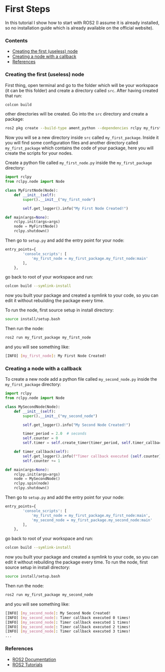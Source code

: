 # First Steps
In this tutorial I show how to start with ROS2 (I assume it is already installed, so no installation guide which is 
already available on the official website).

### Contents
- [Creating the first (useless) node](#creating-the-first-useless-node)
- [Creating a node with a callback](#creating-a-node-with-a-callback)
- [References](#references)

### Creating the first (useless) node
First thing, open terminal and go to the folder which will be your workspace (it can be this folder) and create a 
directory called `src`. After having created that run:
```bash
colcon build
```
other directories will be created. Go into the `src` directory and create a package:
```bash
ros2 pkg create --build-type ament_python --dependencies rclpy my_first_package
```
Now you will se a new directory inside `src` called `my_first_package`. Inside it you will find some configuration files and another 
directory called `my_first_package` which contains the code of your package, here you will create the scripts for your nodes.

Create a python file called `my_first_node.py` inside the `my_first_package` directory:
```python
import rclpy
from rclpy.node import Node

class MyFirstNode(Node):
    def __init__(self):
        super().__init__("my_first_node")

        self.get_logger().info("My First Node Created!")

def main(args=None):
    rclpy.init(args=args)
    node = MyFirstNode()
    rclpy.shutdown()
```
Then go to `setup.py` and add the entry point for your node:
```python
entry_points={
        'console_scripts': [
            'my_first_node = my_first_package.my_first_node:main'
        ],
    },
```   
go back to root of your workspace and run:
```bash
colcon build --symlink-install
```
now you built your package and created a symlink to your code, so you can edit it without rebuilding the package every time.

To run the node, first source setup in install directory:
```bash
source install/setup.bash
```
Then run the node:
```bash
ros2 run my_first_package my_first_node
```
and you will see something like:
```bash
[INFO] [my_first_node]: My First Node Created!
```

### Creating a node with a callback
To create a new node add a python file called `my_second_node.py` inside the `my_first_package` directory:
```python
import rclpy
from rclpy.node import Node

class MySecondNode(Node):
    def __init__(self):
        super().__init__("my_second_node")

        self.get_logger().info("My Second Node Created!")

        timer_period = 2.0  # seconds
        self.counter = 0
        self.timer = self.create_timer(timer_period, self.timer_callback)

    def timer_callback(self):
        self.get_logger().info(f"Timer callback executed {self.counter} times!")
        self.counter += 1

def main(args=None):
    rclpy.init(args=args)
    node = MySecondNode()
    rclpy.spin(node)
    rclpy.shutdown()
```
Then go to `setup.py` and add the entry point for your node:
```python
entry_points={
        'console_scripts': [
            'my_first_node = my_first_package.my_first_node:main',
            'my_second_node = my_first_package.my_second_node:main'
        ],
    },
```
go back to root of your workspace and run:
```bash
colcon build --symlink-install
```
now you built your package and created a symlink to your code, so you can edit it without rebuilding the package every time.
To run the node, first source setup in install directory:
```bash
source install/setup.bash
```
Then run the node:
```bash
ros2 run my_first_package my_second_node
```
and you will see something like:
```bash
[INFO] [my_second_node]: My Second Node Created!
[INFO] [my_second_node]: Timer callback executed 0 times!
[INFO] [my_second_node]: Timer callback executed 1 times!
[INFO] [my_second_node]: Timer callback executed 2 times!
[INFO] [my_second_node]: Timer callback executed 3 times!
...
```

### References
- [ROS2 Documentation](https://docs.ros.org/en/jazzy/index.html)
- [ROS2 Tutorials](https://docs.ros.org/en/jazzy/Tutorials.html)